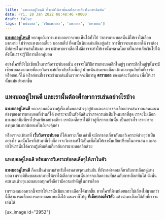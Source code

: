 ```yaml
---
title: 'แทงบอลคู่ไหนดี ที่จะทำให้เรานั้นลดโอกาสเสี่ยงในการเดิมพัน'
date: Fri, 28 Jan 2022 08:48:46 +0000
draft: false
tags: ['พนันบอล', 'เว็บแทงบอล', 'แทงบอล', 'แทงบอล']
---
```


**[แทงบอลคู่ไหนดี](/posts/)** หากพูดถึงการแทงบอลเราจะพบเห็นได้ทั่วไป ว่าการแทงบอลนั้นมีให้เราได้เลือกมากมาย ไม่ว่าจะแทงบอลเดี่ยว บอลสเต็ป ที่คนนั้นนิยมเล่นกันอยู่แล้ว การที่เราจะแทงบอลได้ เราต้องมีทักษะในการเล่นให้มาก เพราะถ้าหากเราเลือกไม่ดีอาจจะทำให้เรานั้นพลาดโอกาสในการเสียเงินไปได้ ดังนั้นเราจะรู้วิธีการเลือกคู่บอล

อย่างใครที่ยังไม่เซียนในการวิเคราะห์บอลนั้น อาจจะใช้วิธีการแทงบอลลีกใหญ่ๆ เพราะลีกใหญ่ๆนั้นจะมีเซียนบอลมากมายที่คอยวิเคราะห์เกี่ยวกับเรื่องนี้อยู่ นักพนันสามารถเลือกเข้ามาลงทุนกับทีมที่เรารักหรือชอบก็ได้ หรือก่อนที่เราจะเข้ามาเล่นนั้นเราอาจจะมีการดู **ตาราบอล** ของแต่ละวันก่อน เพื่อให้เรานั้นแม่นยำมากขึ้น

**แทงบอลคู่ไหนดี และเรานั้นต้องศึกษาการเล่นอย่างไรบ้าง**
--------------------------------------------------------

**แทงบอลคู่ไหนดี** หากเราพอมีความรู้เรื่องทีมบอลต่างๆอยู่บ้างและเราอาจจะเลือกการเล่นจากผลคะแนนต่างๆของการแทงบอลที่ผ่านก็ได้ เพราะจะเป็นตัวตัดสินว่าเราควรเล่นทีมไหนมากที่สุด เราจะไม่เลือกแทงบอลทีมที่เราโปรดเพียงอย่างเดียว เราต้องศึกษาให้ดีว่าคู่ที่เราจะเล่นนั้น เป็นอย่างไร เราควรจะลงทุนเล่นมากน้อยแค่ไนถึงจะคุ้มค่า

หรือเราจะเข้ามาที่ **เว็บวิเคราะห์บอล** ก็ได้เพราะเว็บเหล่านี้จะมีการลงเกี่ยวกับผลวิเคราะห์ต่างๆว่าเป็นอย่างไร ฉะนั้นใครที่เข้ามาที่เว็บก็ควรจะวิเคราะห์ให้เป็นเพื่อไม่ให้เรานั้นเสียเปรียบในการเล่น และจะทำให้เรานั้นได้ความรู้เพิ่มเติมเกี่ยวกับการแทงบอลอีกด้วย

### **แทงบอลคู่ไหนดี พร้อมการวิเคราะห์บอลเด็ดๆให้เราในตัว**

**แทงบอลคู่ไหนดี** ก็คงเป็นคำถามสำหรับใครหลายๆคนเช่นกัน ที่ยังหาคำตอบเกี่ยวกับการเลือกคู่แทงบอล เพราะมีทีมบอลมากมายให้เราได้เลือกบางคนนั้นอาจจะเกิดความสับสนกับการเลือกทีมได้ ดังนั้นคะแนนต่างๆและผลบอลทุกครั้งถือว่ามีความสำคัญในการเลือก

เพราะผลบอลพวกนี้จะทำให้เรานั้นมีแนวทางเลือกได้มากขึ้น หากใครที่มีงบน้อยและไม่เสี่ยงไม่มากกว่านี้ก็สามารถเลือกการแทงบอลแบบเต็งได้ และเราก็ไปดู **ทีเด็ดบอลเต็ง****1****ตัว** แล้วนำมาเลือกใช้กับที่เราจะเล่นได้

\[ux\_image id="2952"\]